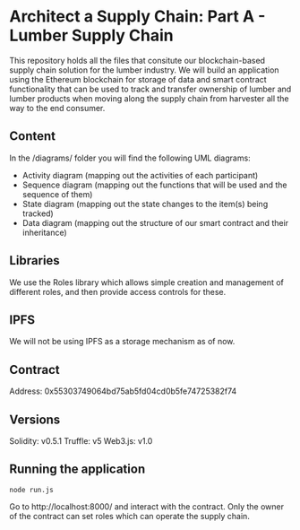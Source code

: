 # Architect a Supply Chain: Part A - Lumber Supply Chain

This repository holds all the files that consitute our blockchain-based supply chain solution for the lumber industry. We will build an application using the Ethereum blockchain for storage of data and smart contract functionality that can be used to track and transfer ownership of lumber and lumber products when moving along the supply chain from harvester all the way to the end consumer.

## Content

In the /diagrams/ folder you will find the following UML diagrams:
- Activity diagram (mapping out the activities of each participant)
- Sequence diagram (mapping out the functions that will be used and the sequence of them)
- State diagram (mapping out the state changes to the item(s) being tracked)
- Data diagram (mapping out the structure of our smart contract and their inheritance)

## Libraries

We use the Roles library which allows simple creation and management of different roles, and then provide access controls for these.

## IPFS

We will not be using IPFS as a storage mechanism as of now.

## Contract

Address: 0x55303749064bd75ab5fd04cd0b5fe74725382f74

## Versions

Solidity: v0.5.1
Truffle: v5
Web3.js: v1.0

## Running the application

```
node run.js
```
Go to http://localhost:8000/ and interact with the contract. Only the owner of the contract can set roles which can operate the supply chain.
